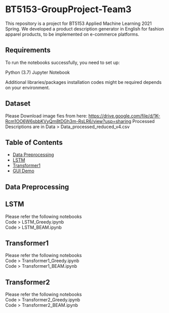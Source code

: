 # BT5153-GroupProject-Team3
This repository is a project for BT5153 Applied Machine Learning 2021 Spring. We developed a product description generator in English for fashion apparel products, to be implemented on e-commerce platforms.

## Requirements
To run the notebooks successfully, you need to set up:

Python (3.7)
Jupyter Notebook

Additional libraries/packages installation codes might be required depends on your environment.

## Dataset
Please Download image fies from here: https://drive.google.com/file/d/1K-Rcm1OO6W6sbbKVyQm8tDGh3m-RsLR6/view?usp=sharing
Processed Descriptions are in Data > Data_processed_reduced_v4.csv

## Table of Contents
- [Data Preprocessing](#Data-Preprocessing)
- [LSTM](#LSTM)
- [Transformer1](#Transformer1)
- [GUI Demo](#Transformer2)

## Data Preprocessing

## LSTM
Please refer the following notebooks  
Code > LSTM_Greedy.ipynb  
Code > LSTM_BEAM.ipynb

## Transformer1
Please refer the following notebooks  
Code > Transformer1_Greedy.ipynb  
Code > Transformer1_BEAM.ipynb

## Transformer2
Please refer the following notebooks  
Code > Transformer2_Greedy.ipynb  
Code > Transformer2_BEAM.ipynb
